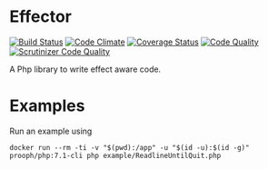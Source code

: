# Effector

[![Build Status](https://travis-ci.org/marcosh/effector.svg?branch=master)](https://travis-ci.org/marcosh/effector)
[![Code Climate](https://codeclimate.com/github/marcosh/effector/badges/gpa.svg)](https://codeclimate.com/github/marcosh/effector)
[![Coverage Status](https://coveralls.io/repos/github/marcosh/effector/badge.svg?branch=master)](https://coveralls.io/github/marcosh/effector?branch=master)
[![Code Quality](https://api.codacy.com/project/badge/grade/ff95c3e5360649638c61f2834bffd8b2)](https://www.codacy.com/app/marcosh/effector/dashboard)
[![Scrutinizer Code Quality](https://scrutinizer-ci.com/g/marcosh/effector/badges/quality-score.png?b=master)](https://scrutinizer-ci.com/g/marcosh/effector/?branch=master)

A Php library to write effect aware code.

# Examples

Run an example using

```
docker run --rm -ti -v "$(pwd):/app" -u "$(id -u):$(id -g)" prooph/php:7.1-cli php example/ReadlineUntilQuit.php
```